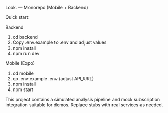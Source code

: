 Look. — Monorepo (Mobile + Backend)

Quick start

Backend

1. cd backend
2. Copy .env.example to .env and adjust values
3. npm install
4. npm run dev

Mobile (Expo)

1. cd mobile
2. cp .env.example .env (adjust API_URL)
3. npm install
4. npm start

This project contains a simulated analysis pipeline and mock subscription integration suitable for demos. Replace stubs with real services as needed.


